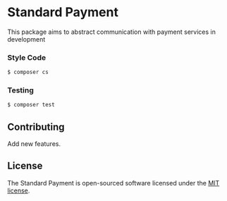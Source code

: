 # Standard Payment

This package aims to abstract communication with payment services in development

### Style Code

``` bash
$ composer cs
```

### Testing

``` bash
$ composer test
```

## Contributing

Add new features.

## License

The Standard Payment is open-sourced software licensed under the [MIT license](https://opensource.org/licenses/MIT).